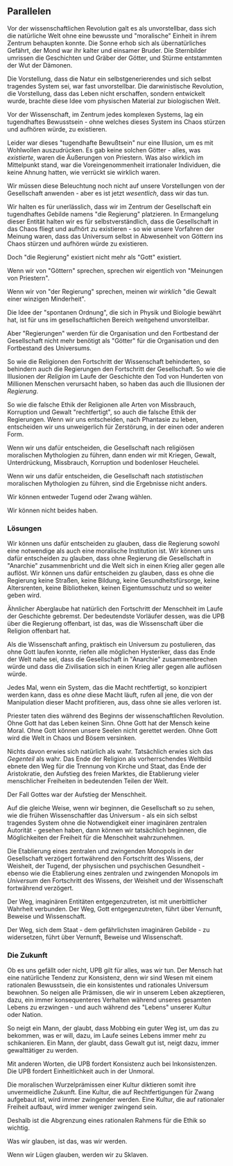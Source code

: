 ## Parallelen

Vor der wissenschaftlichen Revolution galt es als unvorstellbar, dass sich die natürliche Welt ohne eine bewusste und "moralische" Einheit in ihrem Zentrum behaupten konnte. Die Sonne erhob sich als übernatürliches Gefährt, der Mond war ihr kalter und einsamer Bruder. Die Sternbilder umrissen die Geschichten und Gräber der Götter, und Stürme entstammten der Wut der Dämonen.

Die Vorstellung, dass die Natur ein selbstgenerierendes und sich selbst tragendes System sei, war fast unvorstellbar. Die darwinistische Revolution, die Vorstellung, dass das Leben nicht erschaffen, sondern entwickelt wurde, brachte diese Idee vom physischen Material zur biologischen Welt.

Vor der Wissenschaft, im Zentrum jedes komplexen Systems, lag ein tugendhaftes Bewusstsein - ohne welches dieses System ins Chaos stürzen  und aufhören würde, zu existieren.

Leider war dieses "tugendhafte Bewußtsein" nur eine Illusion, um es mit Wohlwollen auszudrücken. Es gab keine solchen Götter - alles, was *existierte*, waren die Äußerungen von Priestern. Was also wirklich im Mittelpunkt stand, war die Voreingenommenheit irrationaler Individuen, die keine Ahnung hatten, wie verrückt sie wirklich waren.

Wir müssen diese Beleuchtung noch nicht auf unsere Vorstellungen von der Gesellschaft anwenden - aber es ist jetzt *wesentlich*, dass wir das tun.

Wir halten es für unerlässlich, dass wir im Zentrum der Gesellschaft ein tugendhaftes Gebilde namens "die Regierung" platzieren. In Ermangelung dieser Entität halten wir es für selbstverständlich, dass die Gesellschaft in das Chaos fliegt und aufhört zu existieren - so wie unsere Vorfahren der Meinung waren, dass das Universum selbst in Abwesenheit von Göttern ins Chaos stürzen und aufhören würde zu existieren.

Doch "die Regierung" existiert nicht mehr als "Gott" existiert.

Wenn wir von "Göttern" sprechen, sprechen wir eigentlich von "Meinungen von Priestern".

Wenn wir von "der Regierung" sprechen, meinen wir *wirklich* "die Gewalt einer winzigen Minderheit".

Die Idee der "spontanen Ordnung", die sich in Physik und Biologie bewährt hat, ist für uns im gesellschaftlichen Bereich weitgehend unvorstellbar.

Aber "Regierungen" werden für die Organisation und den Fortbestand der Gesellschaft nicht mehr benötigt als "Götter" für die Organisation und den Fortbestand des Universums.

So wie die Religionen den Fortschritt der Wissenschaft behinderten, so behindern auch die Regierungen den Fortschritt der Gesellschaft. So wie die Illusionen der *Religion* im Laufe der Geschichte den Tod von Hunderten von Millionen Menschen verursacht haben, so haben das auch die Illusionen der *Regierung*.

So wie die falsche Ethik der Religionen alle Arten von Missbrauch, Korruption und Gewalt "rechtfertigt", so auch die falsche Ethik der Regierungen. Wenn wir uns entscheiden, nach Phantasie zu leben, entscheiden wir uns unweigerlich für Zerstörung, in der einen oder anderen Form.

Wenn wir uns dafür entscheiden, die Gesellschaft nach religiösen moralischen Mythologien zu führen, dann enden wir mit Kriegen, Gewalt, Unterdrückung, Missbrauch, Korruption und bodenloser Heuchelei.

Wenn wir uns dafür entscheiden, die Gesellschaft nach *statistischen* moralischen Mythologien zu führen, sind die Ergebnisse nicht anders.

Wir können entweder Tugend oder Zwang wählen.

Wir können nicht beides haben.

### Lösungen

Wir können uns dafür entscheiden zu glauben, dass die Regierung sowohl eine notwendige als auch eine moralische Institution ist. Wir können uns dafür entscheiden zu glauben, dass ohne Regierung die Gesellschaft in "Anarchie" zusammenbricht und die Welt sich in einen Krieg aller gegen alle auflöst. Wir können uns dafür entscheiden zu glauben, dass es ohne die Regierung keine Straßen, keine Bildung, keine Gesundheitsfürsorge, keine Altersrenten, keine Bibliotheken, keinen Eigentumsschutz und so weiter geben wird.

Ähnlicher Aberglaube hat natürlich den Fortschritt der Menschheit im Laufe der Geschichte gebremst. Der bedeutendste Vorläufer dessen, was die UPB über die Regierung offenbart, ist das, was die Wissenschaft über die Religion offenbart hat.

Als die Wissenschaft anfing, praktisch ein Universum zu postulieren, das ohne Gott laufen konnte, riefen alle möglichen Hysteriker, dass das Ende der Welt nahe sei, dass die Gesellschaft in "Anarchie" zusammenbrechen würde und dass die Zivilisation sich in einen Krieg aller gegen alle auflösen würde.

Jedes Mal, wenn ein System, das die Macht rechtfertigt, so konzipiert werden kann, dass es *ohne* diese Macht läuft, rufen all jene, die von der Manipulation dieser Macht profitieren, aus, dass ohne sie alles verloren ist.

Priester taten dies während des Beginns der wissenschaftlichen Revolution. Ohne Gott hat das Leben keinen Sinn. Ohne Gott hat der Mensch keine Moral. Ohne Gott können unsere Seelen nicht gerettet werden. Ohne Gott wird die Welt in Chaos und Bösem versinken.

Nichts davon erwies sich natürlich als wahr. Tatsächlich erwies sich das *Gegenteil* als wahr. Das Ende der Religion als vorherrschendes Weltbild ebnete den Weg für die Trennung von Kirche und Staat, das Ende der Aristokratie, den Aufstieg des freien Marktes, die Etablierung vieler menschlicher Freiheiten in bedeutenden Teilen der Welt.

Der Fall Gottes war der Aufstieg der Menschheit.

Auf die gleiche Weise, wenn wir beginnen, die Gesellschaft so zu sehen, wie die frühen Wissenschaftler das Universum - als ein sich selbst tragendes System ohne die Notwendigkeit einer imaginären zentralen Autorität - gesehen haben, dann können wir tatsächlich beginnen, die Möglichkeiten der Freiheit für die Menschheit wahrzunehmen.

Die Etablierung eines zentralen und zwingenden Monopols in der Gesellschaft verzögert fortwährend den Fortschritt des Wissens, der Weisheit, der Tugend, der physischen und psychischen Gesundheit - ebenso wie die Etablierung eines zentralen und zwingenden Monopols im *Universum* den Fortschritt des Wissens, der Weisheit und der Wissenschaft fortwährend verzögert.

Der Weg, imaginären Entitäten entgegenzutreten, ist mit unerbittlicher Wahrheit verbunden. Der Weg, Gott entgegenzutreten, führt über Vernunft, Beweise und Wissenschaft.

Der Weg, sich dem Staat - dem gefährlichsten imaginären Gebilde - zu widersetzen, führt über Vernunft, Beweise und Wissenschaft.

### Die Zukunft

Ob es uns gefällt oder nicht, UPB gilt für alles, was wir tun. Der Mensch hat eine natürliche Tendenz zur Konsistenz, denn wir sind Wesen mit einem rationalen Bewusstsein, die ein konsistentes und rationales Universum bewohnen. So neigen alle Prämissen, die wir in unserem Leben akzeptieren, dazu, ein immer konsequenteres Verhalten während unseres gesamten Lebens zu erzwingen - und auch während des "Lebens" unserer Kultur oder Nation.

So neigt ein Mann, der glaubt, dass Mobbing ein guter Weg ist, um das zu bekommen, was er will, dazu, im Laufe seines Lebens immer mehr zu schikanieren. Ein Mann, der glaubt, dass Gewalt gut ist, neigt dazu, immer gewalttätiger zu werden.

Mit anderen Worten, die UPB fordert Konsistenz auch bei Inkonsistenzen. Die UPB fordert Einheitlichkeit auch in der Unmoral.

Die moralischen Wurzelprämissen einer Kultur diktieren somit ihre unvermeidliche Zukunft. Eine Kultur, die auf Rechtfertigungen für Zwang aufgebaut ist, wird immer zwingender werden. Eine Kultur, die auf rationaler Freiheit aufbaut, wird immer weniger zwingend sein.

Deshalb ist die Abgrenzung eines rationalen Rahmens für die Ethik so wichtig.

Was wir glauben, ist das, was wir werden.

Wenn wir Lügen glauben, werden wir zu Sklaven.
